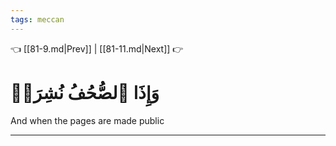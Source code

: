 ```yaml
---
tags: meccan
---
```


👈 [[81-9.md|Prev]] | [[81-11.md|Next]] 👉

# وَإِذَا ٱلصُّحُفُ نُشِرَتۡ

And when the pages are made public

---

